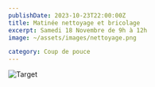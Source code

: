 ```yaml
---
publishDate: 2023-10-23T22:00:00Z
title: Matinée nettoyage et bricolage
excerpt: Samedi 18 Novembre de 9h à 12h
image: ~/assets/images/nettoyage.png

category: Coup de pouce
---
```


![Target](~/assets/images/nettoyage.png)
